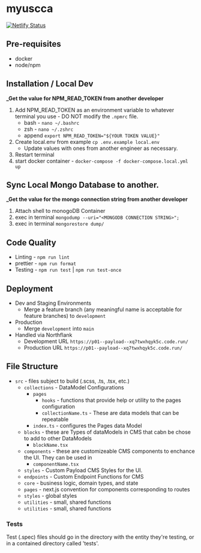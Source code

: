 # myuscca

[![Netlify Status](https://api.netlify.com/api/v1/badges/ec903c5a-09b1-49b5-8061-98fd8ce0a35a/deploy-status)](https://app.netlify.com/sites/prod-myuscca/deploys)

## Pre-requisites

- docker
- node/npm

## Installation / Local Dev

**\_Get the value for NPM_READ_TOKEN from another developer**

1. Add NPM_READ_TOKEN as an environment variable to whatever terminal you use - DO NOT modify the `.npmrc` file.
   - bash - `nano ~/.bashrc`
   - zsh - `nano ~/.zshrc`
   - append `export NPM_READ_TOKEN="${YOUR TOKEN VALUE}"`
2. Create local.env from example `cp .env.example local.env`
   - Update values with ones from another engineer as necessary.
3. Restart terminal
4. start docker container - `docker-compose -f docker-compose.local.yml up`

## Sync Local Mongo Database to another.

**\_Get the value for the mongo connection string from another developer**

1. Attach shell to monogoDB Container
2. exec in terminal `mongodump --uri="<MONGODB CONNECTION STRING>";`
3. exec in terminal `mongorestore dump/`

## Code Quality

- Linting - `npm run lint`
- prettier - `npm run format`
- Testing - `npm run test` | `npm run test-once`

## Deployment

- Dev and Staging Environments
  - Merge a feature branch (any meaningful name is acceptable for feature branches) to `development`
- Production
  - Merge `development` into `main`
- Handled via Northflank
  - Development URL `https://p01--payload--xq7twxhqyk5c.code.run/`
  - Production URL `https://p01--payload--xq7twxhqyk5c.code.run/`

## File Structure

- `src` - files subject to build (.scss, .ts, .tsx, etc.)
  - `collections` - DataModel Configurations
    - `pages`
      - `hooks` - functions that provide help or utility to the pages configuration
      - `collectionName.ts` - These are data models that can be repeatable
    - `index.ts` - configures the Pages data Model
  - `blocks` - these are Types of dataModels in CMS that cabn be chose to add to other DataModels
    - `blockName.tsx`
  - `components` - these are customizeable CMS components to enchance the UI. They can be used in
    - `componentName.tsx`
  - `styles` - Custom Payload CMS Styles for the UI.
  - `endpoints` - Custom Endpoint Functions for CMS
  - `core` - business logic, domain types, and state
  - `pages` - next.js convention for components corresponding to routes
  - `styles` - global styles
  - `utilities` - small, shared functions
  - `utilities` - small, shared functions

### Tests

Test (.spec) files should go in the directory with the entity they're testing, or in a contained directory called 'tests'.

